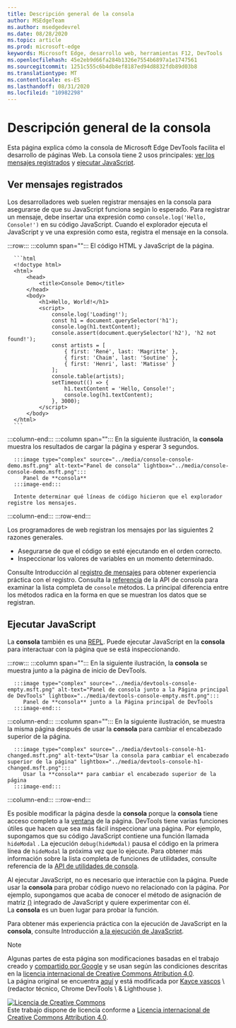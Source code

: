```yaml
---
title: Descripción general de la consola
author: MSEdgeTeam
ms.author: msedgedevrel
ms.date: 08/28/2020
ms.topic: article
ms.prod: microsoft-edge
keywords: Microsoft Edge, desarrollo web, herramientas F12, DevTools
ms.openlocfilehash: 45e2eb9d66fa284b1326e7554b6897a1e1747561
ms.sourcegitcommit: 1251c555c6b4db8ef8187ed94d8832fdb89d03b8
ms.translationtype: MT
ms.contentlocale: es-ES
ms.lasthandoff: 08/31/2020
ms.locfileid: "10982298"
---
```

<!-- Copyright Kayce Basques 

   Licensed under the Apache License, Version 2.0 (the "License");
   you may not use this file except in compliance with the License.
   You may obtain a copy of the License at

       https://www.apache.org/licenses/LICENSE-2.0

   Unless required by applicable law or agreed to in writing, software
   distributed under the License is distributed on an "AS IS" BASIS,
   WITHOUT WARRANTIES OR CONDITIONS OF ANY KIND, either express or implied.
   See the License for the specific language governing permissions and
   limitations under the License.  -->





# Descripción general de la consola   

  

Esta página explica cómo la consola de Microsoft Edge DevTools facilita el desarrollo de páginas Web.  La consola tiene 2 usos principales: [ver los mensajes registrados](#viewing-logged-messages) y [ejecutar JavaScript](#running-javascript).  

## Ver mensajes registrados   

Los desarrolladores web suelen registrar mensajes en la consola para asegurarse de que su JavaScript funciona según lo esperado.  Para registrar un mensaje, debe insertar una expresión como `console.log('Hello, Console!')` en su código JavaScript.  Cuando el explorador ejecuta el JavaScript y ve una expresión como esta, registra el mensaje en la consola.  

:::row:::
   :::column span="":::
      El código HTML y JavaScript de la página.  
      
      ```html
      <!doctype html>
      <html>
          <head>
              <title>Console Demo</title>
          </head>
          <body>
              <h1>Hello, World!</h1>
              <script>
                  console.log('Loading!');
                  const h1 = document.querySelector('h1');
                  console.log(h1.textContent);
                  console.assert(document.querySelector('h2'), 'h2 not found!');
                  const artists = [
                      { first: 'René', last: 'Magritte' },
                      { first: 'Chaim', last: 'Soutine' },
                      { first: 'Henri', last: 'Matisse' }
                  ];
                  console.table(artists);
                  setTimeout(() => {
                      h1.textContent = 'Hello, Console!';
                      console.log(h1.textContent);
                  }, 3000);
              </script>
          </body>
      </html>
      ```  
   :::column-end:::
   :::column span="":::
      En la siguiente ilustración, la **consola** muestra los resultados de cargar la página y esperar 3 segundos.  
      
      :::image type="complex" source="../media/console-console-demo.msft.png" alt-text="Panel de consola" lightbox="../media/console-console-demo.msft.png":::
         Panel de **consola**  
      :::image-end:::  
      
      Intente determinar qué líneas de código hicieron que el explorador registre los mensajes.  
   :::column-end:::
:::row-end:::  

Los programadores de web registran los mensajes por las siguientes 2 razones generales.  

*   Asegurarse de que el código se esté ejecutando en el orden correcto.  
*   Inspeccionar los valores de variables en un momento determinado.  

Consulte Introducción al [registro de mensajes][DevtoolsConsoleLoggingMessages] para obtener experiencia práctica con el registro.  Consulta la [referencia][DevToolsConsoleAPI] de la API de consola para examinar la lista completa de `console` métodos.  La principal diferencia entre los métodos radica en la forma en que se muestran los datos que se registran.  

## Ejecutar JavaScript   

La **consola** también es una [REPL][WikiREPLoop].  Puede ejecutar JavaScript en la **consola** para interactuar con la página que se está inspeccionando.   

:::row:::
   :::column span="":::
      En la siguiente ilustración, la **consola** se muestra junto a la página de inicio de DevTools.  
      
      :::image type="complex" source="../media/devtools-console-empty.msft.png" alt-text="Panel de consola junto a la Página principal de DevTools" lightbox="../media/devtools-console-empty.msft.png":::
         Panel de **consola** junto a la Página principal de DevTools  
      :::image-end:::  
   :::column-end:::
   :::column span="":::
      En la siguiente ilustración, se muestra la misma página después de usar la **consola** para cambiar el encabezado superior de la página.
      
      :::image type="complex" source="../media/devtools-console-h1-changed.msft.png" alt-text="Usar la consola para cambiar el encabezado superior de la página" lightbox="../media/devtools-console-h1-changed.msft.png":::
         Usar la **consola** para cambiar el encabezado superior de la página  
      :::image-end:::  
   :::column-end:::
:::row-end:::

Es posible modificar la página desde la **consola** porque la **consola** tiene acceso completo a la [ventana][MDNWindow] de la página.  DevTools tiene varias funciones útiles que hacen que sea más fácil inspeccionar una página.  Por ejemplo, supongamos que su código JavaScript contiene una función llamada `hideModal` .  La ejecución `debug(hideModal)` pausa el código en la primera línea de `hideModal` la próxima vez que lo ejecute.  Para obtener más información sobre la lista completa de funciones de utilidades, consulte referencia de la [API de utilidades de consola][DevtoolsConsoleUtilitiesDebug].  

Al ejecutar JavaScript, no es necesario que interactúe con la página.  Puede usar la **consola** para probar código nuevo no relacionado con la página.  Por ejemplo, supongamos que acaba de conocer el método de asignación de matriz [()][MDNMap] integrado de JavaScript y quiere experimentar con él.  
La **consola** es un buen lugar para probar la función.  

Para obtener más experiencia práctica con la ejecución de JavaScript en la **consola**, consulte Introducción [a la ejecución de JavaScript][DevtoolsConsoleRunningJavascript].  

   

  

<!-- links -->  

[DevToolsConsoleAPI]: ./api.md "Referencia de la API de consola | Microsoft docs"  
[DevtoolsConsoleLoggingMessages]: ./log.md "Introducción a la creación de mensajes de registro en la consola | Microsoft docs"  
[DevtoolsConsoleRunningJavascript]: ./javascript.md "Introducción a la ejecución de JavaScript en la consola | Microsoft docs"  
[DevtoolsConsoleUtilitiesDebug]: ./utilities.md#debug "Debug: referencia de API de utilidades de consola | Microsoft docs"  

[MDNMap]: https://developer.mozilla.org/docs/Web/JavaScript/Reference/Global_Objects/Array/map "Array. prototype. map () | MDN"  
[MDNWindow]: https://developer.mozilla.org/docs/Web/API/Window "Ventana | MDN"  

[WikiREPLoop]: https://en.wikipedia.org/wiki/Read%E2%80%93eval%E2%80%93print_loop "Lectura: eval – imprimir bucle-Wikipedia"  

> [!NOTE]
> Algunas partes de esta página son modificaciones basadas en el trabajo creado y [compartido por Google][GoogleSitePolicies] y se usan según las condiciones descritas en la [licencia internacional de Creative Commons Atribution 4,0][CCA4IL].  
> La página original se encuentra [aquí](https://developers.google.com/web/tools/chrome-devtools/console/index) y está modificada por [Kayce vascos][KayceBasques] \ (redactor técnico, Chrome DevTools \ & Lighthouse \).  

[![Licencia de Creative Commons][CCby4Image]][CCA4IL]  
Este trabajo dispone de licencia conforme a [Licencia internacional de Creative Commons Attribution 4.0][CCA4IL].  

[CCA4IL]: https://creativecommons.org/licenses/by/4.0  
[CCby4Image]: https://i.creativecommons.org/l/by/4.0/88x31.png  
[GoogleSitePolicies]: https://developers.google.com/terms/site-policies  
[KayceBasques]: https://developers.google.com/web/resources/contributors/kaycebasques  
